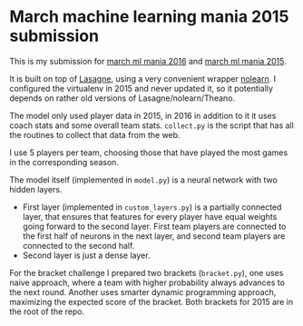 # March machine learning mania 2015 submission
This is my submission for [march ml mania 2016](https://www.kaggle.com/c/march-machine-learning-mania-2016) and [march ml mania 2015](https://www.kaggle.com/c/march-machine-learning-mania-2015).

It is built on top of [Lasagne](https://github.com/benanne/Lasagne/), using a very convenient wrapper [nolearn](https://github.com/dnouri/nolearn/). I configured the virtualenv in 2015 and never updated it, so it potentially depends on rather old versions of Lasagne/nolearn/Theano.

The model only used player data in 2015, in 2016 in addition to it it uses coach stats and some overall team stats. `collect.py` is the script that has all the routines to collect that data from the web.

I use 5 players per team, choosing those that have played the most games in the corresponding season.


The model itself (implemented in `model.py`) is a neural network with two hidden layers.

 * First layer (implemented in `custom_layers.py`) is a partially connected layer, that ensures that features for every player have equal weights going forward to the second layer. First team players are connected to the first half of neurons in the next layer, and second team players are connected to the second half.
 * Second layer is just a dense layer.


For the bracket challenge I prepared two brackets (`bracket.py`), one uses naive approach, where a team with higher probability always advances to the next round. Another uses smarter dynamic programming approach, maximizing the expected score of the bracket. Both brackets for 2015 are in the root of the repo.
